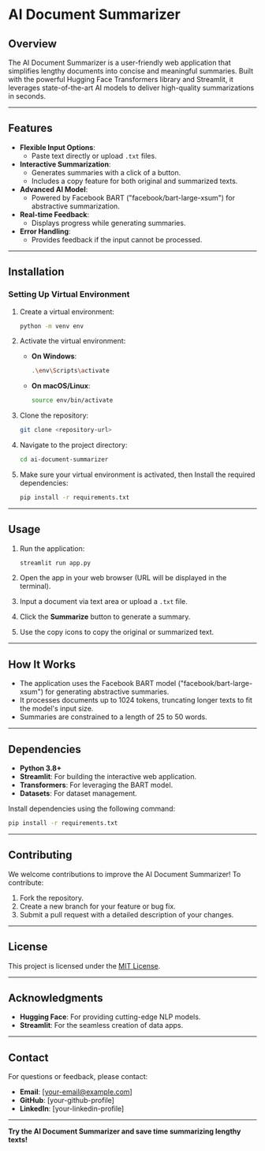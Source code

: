 # AI Document Summarizer

## Overview
The AI Document Summarizer is a user-friendly web application that simplifies lengthy documents into concise and meaningful summaries. Built with the powerful Hugging Face Transformers library and Streamlit, it leverages state-of-the-art AI models to deliver high-quality summarizations in seconds.

---

## Features
- **Flexible Input Options**:
  - Paste text directly or upload `.txt` files.
- **Interactive Summarization**:
  - Generates summaries with a click of a button.
  - Includes a copy feature for both original and summarized texts.
- **Advanced AI Model**:
  - Powered by Facebook BART ("facebook/bart-large-xsum") for abstractive summarization.
- **Real-time Feedback**:
  - Displays progress while generating summaries.
- **Error Handling**:
  - Provides feedback if the input cannot be processed.

---

## Installation

### Setting Up Virtual Environment

1. Create a virtual environment:
   ```bash
   python -m venv env
   ```

2. Activate the virtual environment:
   - **On Windows**:
     ```bash
     .\env\Scripts\activate
     ```
   - **On macOS/Linux**:
     ```bash
     source env/bin/activate
     ```

1. Clone the repository:
   ```bash
   git clone <repository-url>
   ```
2. Navigate to the project directory:
   ```bash
   cd ai-document-summarizer
   ```
3. Make sure your virtual environment is activated, then Install the required dependencies:
   ```bash
   pip install -r requirements.txt
   ```

---

## Usage

1. Run the application:
   ```bash
   streamlit run app.py
   ```
2. Open the app in your web browser (URL will be displayed in the terminal).

3. Input a document via text area or upload a `.txt` file.

4. Click the **Summarize** button to generate a summary.

5. Use the copy icons to copy the original or summarized text.

---

## How It Works

- The application uses the Facebook BART model ("facebook/bart-large-xsum") for generating abstractive summaries.
- It processes documents up to 1024 tokens, truncating longer texts to fit the model's input size.
- Summaries are constrained to a length of 25 to 50 words.

---

## Dependencies

- **Python 3.8+**
- **Streamlit**: For building the interactive web application.
- **Transformers**: For leveraging the BART model.
- **Datasets**: For dataset management.

Install dependencies using the following command:
```bash
pip install -r requirements.txt
```

---

## Contributing

We welcome contributions to improve the AI Document Summarizer! To contribute:

1. Fork the repository.
2. Create a new branch for your feature or bug fix.
3. Submit a pull request with a detailed description of your changes.

---

## License
This project is licensed under the [MIT License](LICENSE).

---

## Acknowledgments

- **Hugging Face**: For providing cutting-edge NLP models.
- **Streamlit**: For the seamless creation of data apps.

---

## Contact

For questions or feedback, please contact:
- **Email**: [your-email@example.com]
- **GitHub**: [your-github-profile]
- **LinkedIn**: [your-linkedin-profile]

---

**Try the AI Document Summarizer and save time summarizing lengthy texts!**

